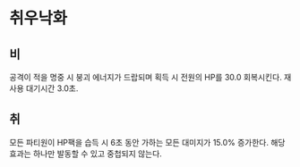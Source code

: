 # 취우낙화

## 비

공격이 적을 명중 시 붕괴 에너지가 드랍되며 획득 시 전원의 HP를 30.0 회복시킨다. 재사용 대기시간 3.0초.

## 취

모든 파티원이 HP팩을 습득 시 6초 동안 가하는 모든 대미지가 15.0% 증가한다. 해당 효과는 하나만 발동할 수 있고 중첩되지 않는다.
